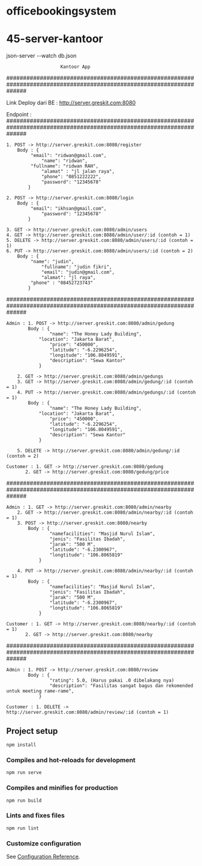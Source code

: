 # officebookingsystem


# 45-server-kantoor
<!-- How to start -->
json-server --watch db.json

						Kantoor App
######################################################################################################################

Link Deploy dari BE : http://server.greskit.com:8080

Endpoint : 
######################################################################################################################
<!-- Register User -->
	1. POST -> http://server.greskit.com:8080/register
		Body : {
   			 "email": "ridwan@gmail.com",
    			 "name": "ridwan",
   			 "fullname": "ridwan RAH",
    			 "alamat" : "jl jalan raya",
    			 "phone": "0851222222",
    			 "password": "12345678"
			}

	2. POST -> http://server.greskit.com:8080/login
		Body : {
   			 "email": "ikhsan@gmail.com",
    			 "password": "12345678"
			}

	3. GET -> http://server.greskit.com:8080/admin/users
	4. GET -> http://server.greskit.com:8080/admin/user/:id (contoh = 1)
	5. DELETE -> http://server.greskit.com:8080/admin/users/:id (contoh = 1)
	6. PUT -> http://server.greskit.com:8080/admin/users/:id (contoh = 2)
		Body : {
   			 "name": "judin",
    			 "fullname": "judin fikri",
    			 "email": "judin@gmail.com",
    			 "alamat": "jl raya",
   			 "phone" : "08452723743"
			}

######################################################################################################################
<!-- Manage Gedung  -->
	Admin : 1. POST -> http://server.greskit.com:8080/admin/gedung
			Body : {
    				"name": "The Honey Lady Building",
   				"location": "Jakarta Barat",
    				"price": "450000",
    				"latitude": "-6.2296254",
    				"longitude": "106.8049591",
    				"description": "Sewa Kantor"
				}
	
		2. GET -> http://server.greskit.com:8080/admin/gedungs
		3. GET -> http://server.greskit.com:8080/admin/gedung/:id (contoh = 1)
		4. PUT -> http://server.greskit.com:8080/admin/gedungs/:id (contoh = 1)
			Body : {
    				"name": "The Honey Lady Building",
   				"location": "Jakarta Barat",
    				"price": "450000",
    				"latitude": "-6.2296254",
    				"longitude": "106.8049591",
    				"description": "Sewa Kantor"
				}

		5. DELETE -> http://server.greskit.com:8080/admin/gedung/:id (contoh = 2)
	
	Customer : 1. GET -> http://server.greskit.com:8080/gedung
		   2. GET -> http://server.greskit.com:8080/gedung/price

######################################################################################################################
<!-- Manage Nearby Facilities -->

	Admin : 1. GET -> http://server.greskit.com:8080/admin/nearby
		2. GET -> http://server.greskit.com:8080/admin/nearby/:id (contoh = 1)
		3. POST -> http://server.greskit.com:8080/nearby
			Body : {
    				"namefacilities": "Masjid Nurul Islam",
    				"jenis": "Fasilitas Ibadah",
    				"jarak": "500 M",
    				"latitude": "-6.2300967",
    				"longtitude": "106.8065819"
				}

		4. PUT -> http://server.greskit.com:8080/admin/nearby/:id (contoh = 1)
			Body : {
    				"namefacilities": "Masjid Nurul Islam",
    				"jenis": "Fasilitas Ibadah",
    				"jarak": "500 M",
    				"latitude": "-6.2300967",
    				"longtitude": "106.8065819"
				}
	
	Customer : 1. GET -> http://server.greskit.com:8080/nearby/:id (contoh = 1)
		   2. GET -> http://server.greskit.com:8080/nearby

######################################################################################################################
<!-- Manage Nearby Facilities -->

	Admin : 1. POST -> http://server.greskit.com:8080/review
			Body : {
    				"rating": 5.0, (Harus pakai .0 dibelakang nya)
    				"description": "Fasilitas sangat bagus dan rekomended untuk meeting rame-rame",
				}
	
	Customer : 1. DELETE -> http://server.greskit.com:8080/admin/review/:id (contoh = 1)


## Project setup
```
npm install
```

### Compiles and hot-reloads for development
```
npm run serve
```

### Compiles and minifies for production
```
npm run build
```

### Lints and fixes files
```
npm run lint
```

### Customize configuration
See [Configuration Reference](https://cli.vuejs.org/config/).
